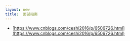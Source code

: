 ```yaml
---
layout: new
title:  面试指南
---
```


* [https://www.cnblogs.com/ceshi2016/p/6506726.html](https://www.cnblogs.com/ceshi2016/p/6506726.html)
